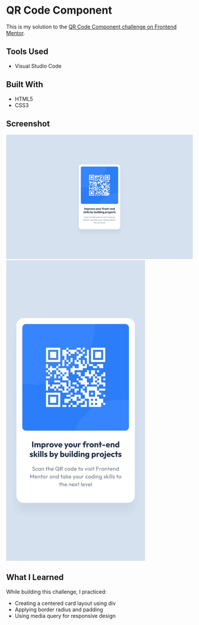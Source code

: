 # QR Code Component

This is my solution to the [QR Code Component challenge on Frontend Mentor](https://www.frontendmentor.io/challenges/qr-code-component-iux_sIO_H).

## Tools Used
- Visual Studio Code

##  Built With
- HTML5
- CSS3

##  Screenshot
![Screenshot](./desktop-design.jpg)
![Screenshot](./mobile-design.jpg)

##  What I Learned

While building this challenge, I practiced:
- Creating a centered card layout using div
- Applying border radius and padding
- Using media query for responsive design
